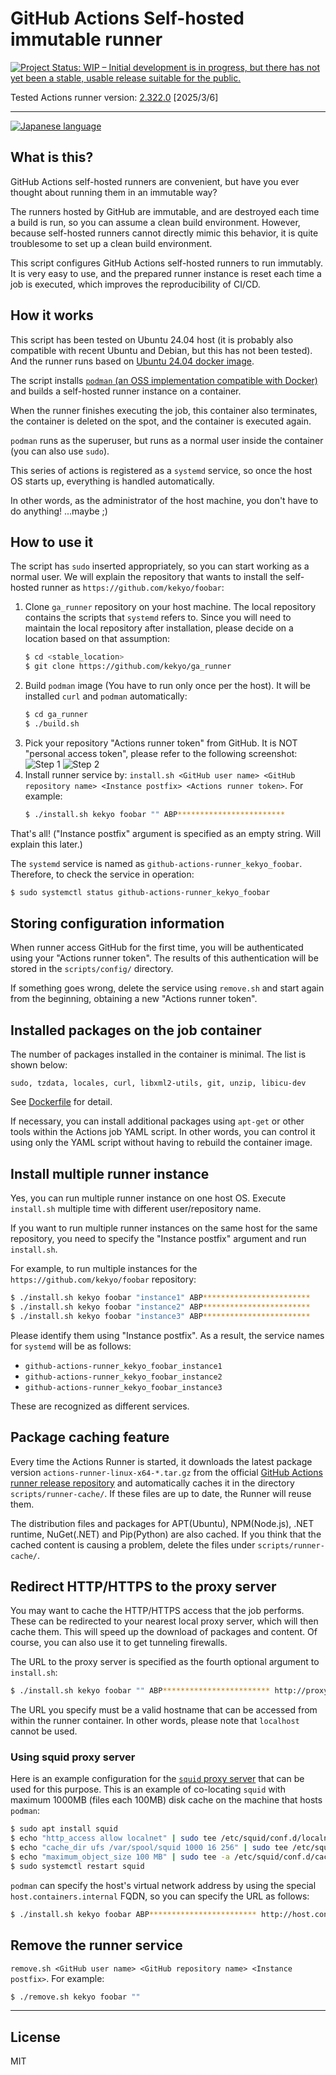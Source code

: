 # GitHub Actions Self-hosted immutable runner

[![Project Status: WIP – Initial development is in progress, but there has not yet been a stable, usable release suitable for the public.](https://www.repostatus.org/badges/latest/wip.svg)](https://www.repostatus.org/#wip)

Tested Actions runner version: [2.322.0](https://github.com/actions/runner/releases) [2025/3/6]

----

[![Japanese language](images/Japanese.256.png)](https://github.com/kekyo/ga_runner/blob/main/README_ja.md)

## What is this?

GitHub Actions self-hosted runners are convenient, but have you ever thought about running them in an immutable way?

The runners hosted by GitHub are immutable, and are destroyed each time a build is run,
so you can assume a clean build environment.
However, because self-hosted runners cannot directly mimic this behavior,
it is quite troublesome to set up a clean build environment.

This script configures GitHub Actions self-hosted runners to run immutably.
It is very easy to use, and the prepared runner instance is reset each time a job is executed, which improves the reproducibility of CI/CD.

## How it works

This script has been tested on Ubuntu 24.04 host
(it is probably also compatible with recent Ubuntu and Debian, but this has not been tested).
And the runner runs based on [Ubuntu 24.04 docker image](https://hub.docker.com/_/ubuntu/).

The script installs [`podman` (an OSS implementation compatible with Docker)](https://podman.io/)
and builds a self-hosted runner instance on a container.

When the runner finishes executing the job, this container also terminates,
the container is deleted on the spot, and the container is executed again.

`podman` runs as the superuser, but runs as a normal user inside the container (you can also use `sudo`).

This series of actions is registered as a `systemd` service,
so once the host OS starts up, everything is handled automatically.

In other words, as the administrator of the host machine, you don't have to do anything! ...maybe ;)

## How to use it

The script has `sudo` inserted appropriately, so you can start working as a normal user.
We will explain the repository that wants to install the self-hosted runner as `https://github.com/kekyo/foobar`:

1. Clone `ga_runner` repository on your host machine.
   The local repository contains the scripts that `systemd` refers to.
   Since you will need to maintain the local repository after installation, please decide on a location based on that assumption:
   ```bash
   $ cd <stable_location>
   $ git clone https://github.com/kekyo/ga_runner
   ```
2. Build `podman` image (You have to run only once per the host).
   It will be installed `curl` and `podman` automatically:
   ```bash
   $ cd ga_runner
   $ ./build.sh
   ```
3. Pick your repository "Actions runner token" from GitHub.
   It is NOT "personal access token", please refer to the following screenshot:
   ![Step 1](images/step1.png)
   ![Step 2](images/step2.png)
4. Install runner service by:
   `install.sh <GitHub user name> <GitHub repository name> <Instance postfix> <Actions runner token>`. For example:
   ```bash
   $ ./install.sh kekyo foobar "" ABP************************
   ```

That's all!  ("Instance postfix" argument is specified as an empty string. Will explain this later.)

The `systemd` service is named as `github-actions-runner_kekyo_foobar`.
Therefore, to check the service in operation:

```bash
$ sudo systemctl status github-actions-runner_kekyo_foobar
```

## Storing configuration information

When runner access GitHub for the first time, you will be authenticated using your "Actions runner token".
The results of this authentication will be stored in the `scripts/config/` directory.

If something goes wrong, delete the service using `remove.sh` and start again from the beginning, obtaining a new "Actions runner token".

## Installed packages on the job container

The number of packages installed in the container is minimal.
The list is shown below:

```
sudo, tzdata, locales, curl, libxml2-utils, git, unzip, libicu-dev
```

See [Dockerfile](scripts/Dockerfile) for detail.

If necessary, you can install additional packages using `apt-get` or other tools within the Actions job YAML script.
In other words, you can control it using only the YAML script without having to rebuild the container image.

## Install multiple runner instance

Yes, you can run multiple runner instance on one host OS.
Execute `install.sh` multiple time with different user/repository name.

If you want to run multiple runner instances on the same host for the same repository, you need to specify the "Instance postfix" argument and run `install.sh`.

For example, to run multiple instances for the `https://github.com/kekyo/foobar` repository:

```bash
$ ./install.sh kekyo foobar "instance1" ABP************************
$ ./install.sh kekyo foobar "instance2" ABP************************
$ ./install.sh kekyo foobar "instance3" ABP************************
```

Please identify them using "Instance postfix".
As a result, the service names for `systemd` will be as follows:

* `github-actions-runner_kekyo_foobar_instance1`
* `github-actions-runner_kekyo_foobar_instance2`
* `github-actions-runner_kekyo_foobar_instance3`

These are recognized as different services.

## Package caching feature

Every time the Actions Runner is started, it downloads the latest package version
`actions-runner-linux-x64-*.tar.gz` from the official
[GitHub Actions runner release repository](https://github.com/actions/runner/releases)
and automatically caches it in the directory `scripts/runner-cache/`.
If these files are up to date, the Runner will reuse them.

The distribution files and packages for APT(Ubuntu), NPM(Node.js), .NET runtime, NuGet(.NET) and Pip(Python) are also cached.
If you think that the cached content is causing a problem, delete the files under `scripts/runner-cache/`.

## Redirect HTTP/HTTPS to the proxy server

You may want to cache the HTTP/HTTPS access that the job performs.
These can be redirected to your nearest local proxy server, which will then cache them.
This will speed up the download of packages and content.
Of course, you can also use it to get tunneling firewalls.

The URL to the proxy server is specified as the fourth optional argument to `install.sh`:

```bash
$ ./install.sh kekyo foobar "" ABP************************ http://proxy.example.com:3128
```

The URL you specify must be a valid hostname that can be accessed from within the runner container.
In other words, please note that `localhost` cannot be used.

### Using squid proxy server

Here is an example configuration for the [`squid` proxy server](https://www.squid-cache.org/) that can be used for this purpose.
This is an example of co-locating `squid` with maximum 1000MB (files each 100MB) disk cache on the machine that hosts `podman`:

```bash
$ sudo apt install squid
$ echo "http_access allow localnet" | sudo tee /etc/squid/conf.d/localnet.conf
$ echo "cache_dir ufs /var/spool/squid 1000 16 256" | sudo tee /etc/squid/conf.d/cache_dir.conf
$ echo "maximum_object_size 100 MB" | sudo tee -a /etc/squid/conf.d/cache_dir.conf
$ sudo systemctl restart squid
```

`podman` can specify the host's virtual network address by using the special `host.containers.internal` FQDN, so you can specify the URL as follows:

```bash
$ ./install.sh kekyo foobar ABP************************ http://host.containers.internal:3128
```

## Remove the runner service

`remove.sh <GitHub user name> <GitHub repository name> <Instance postfix>`. For example:

```bash
$ ./remove.sh kekyo foobar ""
```

----

## License

MIT
